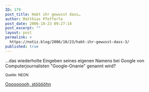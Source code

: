 ```yaml
---
ID: 179
post_title: Habt ihr gewusst dass…
author: Matthias Pfefferle
post_date: 2006-10-23 09:27:14
post_excerpt: ""
layout: post
permalink: >
  https://notiz.blog/2006/10/23/habt-ihr-gewusst-dass-3/
published: true
---
```

...das wiederholte Eingeben seines eigenen Namens bei Google von Computerjournalisten "Google-Onanie" genannt wird?

<small>Quelle: NEON</small>

<a href="http://www.google.de/search?hl=de&q=pfefferle&btnG=Suche&meta=">Ooooooooh, stööööhn</a>